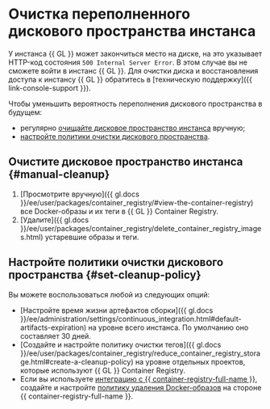 # Очистка переполненного дискового пространства инстанса

У инстанса {{ GL }} может закончиться место на диске, на это указывает HTTP-код состояния `500 Internal Server Error`. В этом случае вы не сможете войти в инстанс {{ GL }}. Для очистки диска и восстановления доступа к инстансу {{ GL }} обратитесь в [техническую поддержку]({{ link-console-support }}).

Чтобы уменьшить вероятность переполнения дискового пространства в будущем:

* регулярно [очищайте дисковое пространство инстанса](#manual-cleanup) вручную;
* [настройте политики очистки дискового пространства](#set-cleanup-policy).

## Очистите дисковое пространство инстанса {#manual-cleanup}

1. [Просмотрите вручную]({{ gl.docs }}/ee/user/packages/container_registry/#view-the-container-registry) все Docker-образы и их теги в {{ GL }} Container Registry.
1. [Удалите]({{ gl.docs }}/ee/user/packages/container_registry/delete_container_registry_images.html) устаревшие образы и теги.

## Настройте политики очистки дискового пространства {#set-cleanup-policy}

Вы можете воспользоваться любой из следующих опций:

* [Настройте время жизни артефактов сборки]({{ gl.docs }}/ee/administration/settings/continuous_integration.html#default-artifacts-expiration) на уровне всего инстанса. По умолчанию оно составляет 30 дней.
* [Создайте и настройте политику очистки тегов]({{ gl.docs }}/ee/user/packages/container_registry/reduce_container_registry_storage.html#create-a-cleanup-policy) на уровне отдельных проектов, которые используют {{ GL }} Container Registry.
* Если вы используете [интеграцию с {{ container-registry-full-name }}](../../tutorials/image-storage.md), создайте и настройте [политику удаления Docker-образов](../../../container-registry/concepts/lifecycle-policy.md) на стороне {{ container-registry-full-name }}.

